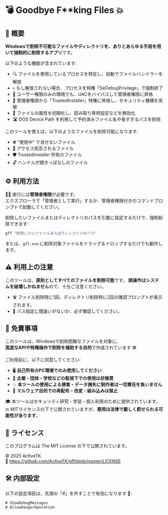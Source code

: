 # 💣 Goodbye F**king Files 💥

## 📝 概要

**Windowsで削除不可能なファイルやディレクトリを、ありとあらゆる手段を用いて強制的に削除するアプリ**です。

以下のような機能が含まれています:
- 🔍 ファイルを使用しているプロセスを特定し、自動でファイルハンドラーを解放
- 💀 もし解放されない場合、プロセスを特権「SeDebugPrivilege」で強制終了
- 🔐 ユーザー権限のみの環境でも、UACをバイパスして管理者権限に昇格
- 👑 管理者権限から「TrustedInstaller」特権に昇格し、セキュリティ機構を突破
- 🧼 ファイルの属性を初期化し、読み取り専用設定などを無効化
- 🛣️ DOS Device Path を利用して予約済みファイル名や長すぎるパスを削除

このツールを使えば、以下のようなファイルを削除可能になります:
- ❌ "使用中" で消せないファイル
- 🚫 アクセス拒否されるファイル
- 🛡️ TrustedInstaller 所有のファイル
- 🔓 ハンドルが開きっぱなしのファイル

## ⚙️ 利用方法

🧑‍💻 実行には**管理者権限**が必要です。  
エクスプローラで「管理者として実行」するか、管理者権限付きのコマンドプロンプトで起動してください。

削除したいファイルまたはディレクトリのパスを引数に指定するだけで、強制削除できます:

```bash
gff "削除したいファイルまたはディレクトリのパス"
```

または、`gff.exe` に削除対象ファイルをドラッグ＆ドロップするだけでも動作します。

## ⚠️ 利用上の注意

このツールは、**原則としてすべてのファイルを削除可能**です。
**誤操作はシステムを破壊しかねません**ので、十分ご注意ください。

- 🗑️ ファイル削除時に1回、ディレクトリ削除時に2回の確認プロンプトが表示されます。
- 🎯 パス指定に間違いがないか、必ず確認してください。

## 🚫 免責事項

このツールは、Windowsで削除困難なファイルを対象に、  
**高度なAPIや特権操作で削除を補助する目的**で作成されています 🛠️

ご利用前に、以下に同意してください:

- 🖥️ **自己所有のPC環境でのみ使用してください**
- 🏢 **企業・団体・学校などの監視下での使用は非推奨**
- 💥 **本ツールの使用による損害・データ損失に制作者は一切責任を負いません**
- 🧬 **マルウェア目的での再配布・改変・組み込みは禁止**

🎓 本ツールはセキュリティ研究・学習・個人利用のために提供されています。  
⚖️ MITライセンスの下で公開されていますが、**悪用は法律で厳しく罰せられる可能性があります**。

## 📄 ライセンス

このプログラムは The MIT License の下で公開されています。

© 2025 ActiveTK.  
🔗 https://github.com/ActiveTK/gff/blob/master/LICENSE

## 🛠️ 内部設定

以下の設定項目は、先頭の「#」を外すことで有効になります 🧩:

```
# ShowDebugMessages
# AllowDangerOperation
```
